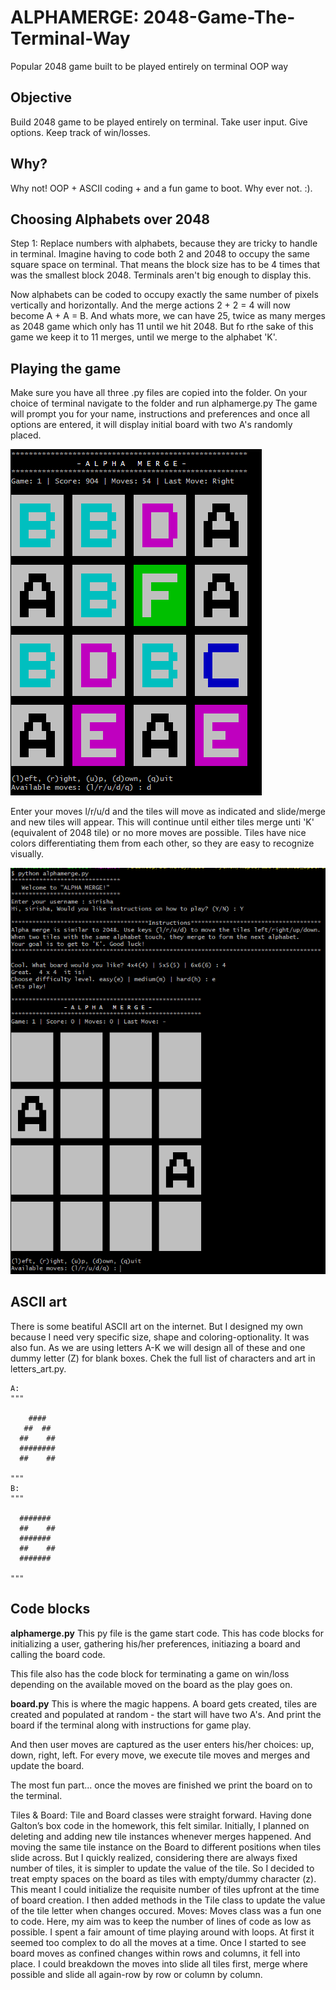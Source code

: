 # ALPHAMERGE: 2048-Game-The-Terminal-Way    
Popular 2048 game built to be played entirely on terminal OOP way

## Objective
Build 2048 game to be played entirely on terminal. Take user input. Give options. Keep track of win/losses.

## Why? 
Why not! 
OOP + ASCII coding + and a fun game to boot. Why ever not. :).

## Choosing Alphabets over 2048
Step 1: Replace numbers with alphabets, because they are tricky to handle in terminal. Imagine having to code both 2 and 2048 to occupy the same square space on terminal. That means the block size has to be 4 times that was the smallest block 2048. Terminals aren't big enough to display this.

Now alphabets can be coded to occupy exactly the same number of pixels vertically and horizontally. And the merge actions 2 + 2 = 4 will now become A + A = B.
And whats more, we can have 25, twice as many merges as 2048 game which only has 11 until we hit 2048. But fo rthe sake of this game we keep it to 11 merges, until we merge to the alphabet 'K'.

## Playing the game
Make sure you have all three .py files are copied into the folder.
On your choice of terminal navigate to the folder and run alphamerge.py
The game will prompt you for your name, instructions and preferences and once all options are entered, it will display initial board with two A's randomly placed.

![](image/game_moves_2.PNG)

Enter your moves l/r/u/d and the tiles will move as indicated and slide/merge and new tiles will appear.
This will continue until either tiles merge unti 'K' (equivalent of 2048 tile) or no more moves are possible.
Tiles have nice colors differentiating them from each other, so they are easy to recognize visually.

![](image/game_initialization.PNG)

## ASCII art
There is some beatiful ASCII art on the internet. But I designed my own because I need very specific size, shape and coloring-optionality. It was also fun.
As we are using letters A-K we will design all of these and one dummy letter (Z) for blank boxes.
Chek the full list of characters and art in letters_art.py.

```
A:
"""
            
    ####    
   ##  ##   
  ##    ##  
  ########  
  ##    ##  
            
"""
B:
"""
            
  #######   
  ##    ##  
  #######   
  ##    ##  
  #######   
            
"""
```
## Code blocks

**alphamerge.py**
This py file is the game start code. This has code blocks for initializing a user, gathering his/her preferences, initiazing a board and calling the board code.

This file also has the code block for terminating a game on win/loss depending on the available moved on the board as the play goes on.

**board.py**
This is where the magic happens. A board gets created, tiles are created and populated at random - the start will have two A's.
And print the board if the terminal along with instructions for game play.


And then user moves are captured as the user enters his/her choices: up, down, right, left.
For every move, we execute tile moves and merges and update the board.

The most fun part... once the moves are finished we print the board on to the terminal.

Tiles & Board:
Tile and Board classes were straight forward. Having done Galton’s box code in
the homework, this felt similar. Initially, I planned on deleting and adding new tile
instances whenever merges happened. And moving the same tile instance on the
Board to different positions when tiles slide across.
But I quickly realized, considering there are always fixed number of tiles, it is
simpler to update the value of the tile. So I decided to treat empty spaces on the board
as tiles with empty/dummy character (z). This meant I could initialize the requisite
number of tiles upfront at the time of board creation. I then added methods in the Tile
class to update the value of the tile letter when changes occured.
Moves:
Moves class was a fun one to code. Here, my aim was to keep the number of
lines of code as low as possible. I spent a fair amount of time playing around with
loops. At first it seemed too complex to do all the moves at a time. Once I started to see
board moves as confined changes within rows and columns, it fell into place. I could
breakdown the moves into slide all tiles first, merge where possible and slide all
again-row by row or column by column.
